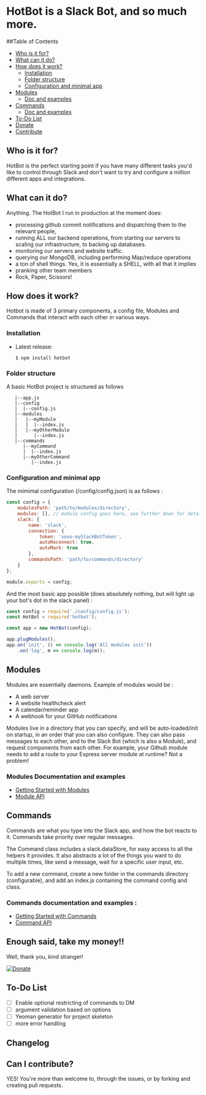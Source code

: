 # HotBot is a Slack Bot, and so much more.

##Table of Contents
* [Who is it for?](https://github.com/xShirase/hotbot/blob/master/README.md#who-is-it-for)
* [What can it do?](https://github.com/xShirase/hotbot/blob/master/README.md#what-can-it-do)
* [How does it work?](https://github.com/xShirase/hotbot/blob/master/README.md#how-does-it-work)
    * [Installation](https://github.com/xShirase/hotbot/blob/master/README.md#installation)
    * [Folder structure](https://github.com/xShirase/hotbot/blob/master/README.md#folder-structure)
    * [Configuration and minimal app](https://github.com/xShirase/hotbot/blob/master/README.md#configuration-and-minimal-app)
* [Modules](https://github.com/xShirase/hotbot/blob/master/README.md#modules)
    * [Doc and examples](https://github.com/xShirase/hotbot/blob/master/README.md#modules-documentation-and-examples)
* [Commands](https://github.com/xShirase/hotbot/blob/master/README.md#commands)
    * [Doc and examples](https://github.com/xShirase/hotbot/blob/master/README.md#commands-documentation-and-examples-)
* [To-Do List](https://github.com/xShirase/hotbot/blob/master/README.md#to-do-list)
* [Donate](https://github.com/xShirase/hotbot/blob/master/README.md#enough-said-take-my-money)
* [Contribute](https://github.com/xShirase/hotbot/blob/master/README.md#can-i-contribute)

## Who is it for?

HotBot is the perfect starting point if you have many different tasks you'd like to control through Slack and don't want to try and configure a million different apps and integrations.

## What can it do?
Anything. The HotBot I run in production at the moment does: 
- processing github commit notifications and dispatching them to the relevant people,
- running ALL our backend operations, from starting our servers to scaling our infrastructure, to backing up databases.
- monitoring our servers and website traffic.
- querying our MongoDB, including performing Map/reduce operations
- a ton of shell things. Yes, it is essentially a SHELL, with all that it implies
- pranking other team members
- Rock, Paper, Scissors!

## How does it work?

Hotbot is made of 3 primary components, a config file, Modules and Commands that interact with each other in various ways.

### Installation

  - Latest release:

        $ npm install hotbot

### Folder structure
A basic HotBot project is structured as follows 
```
   |--app.js
   |--config
   |  |--config.js
   |--modules
   |   |--myModule
   |   |  |--index.js
   |   |--myOtherModule
   |      |--index.js   
   |--commands
      |--myCommand
      |  |--index.js
      |--myOtherCommand
         |--index.js
```

### Configuration and minimal app 

The mimimal configuration (/config/config.json) is as follows :
```javascript
const config = {
	modulesPath: 'path/to/modules/directory',
	modules: [], // module config goes here, see further down for details
	slack: {
		name: 'slack',
		connection: {
			token: 'xoxo-mySlackBotToken',
			autoReconnect: true,
			autoMark: true
		},
		commandsPath: 'path/to/commands/directory'
	}
};

module.exports = config;
```

And the most basic app possible (does absolutely nothing, but will light up your bot's dot in the slack panel) :
```javascript
const config = require('./config/config.js');
const HotBot = require('hotbot');

const app = new HotBot(config);

app.plugModules();
app.on('init', () => console.log('All modules init'))
	.on('log', m => console.log(m));
```


## Modules

Modules are essentially daemons. Example of modules would be :
- A web server
- A website healthcheck alert
- A calendar/reminder app
- A webhook for your GitHub notifications

Modules live in a directory that you can specify, and will be auto-loaded/init on startup, in an order that you can also configure.
They can also pass messages to each other, and to the Slack Bot (which is also a Module), and request components from each other.
For example, your Github module needs to add a route to your Express server module at runtime? Not a problem! 

### Modules Documentation and examples

- [Getting Started with Modules](https://github.com/xShirase/hotbot/blob/master/docs/GettingStarted.md)
- [Module API](https://github.com/xShirase/hotbot/blob/master/docs/Modules.md)

## Commands
Commands are what you type into the Slack app, and how the bot reacts to it. Commands take priority over regular messages.

The Command class includes a slack.dataStore, for easy access to all the helpers it provides. It also abstracts a lot of the things you want to do multiple times, like send a message, wait for a specific user input, etc. 

To add a new command, create a new folder in the commands directory (configurable), and add an index.js containing the command config and class.

### Commands documentation and examples :

- [Getting Started with Commands](https://github.com/xShirase/hotbot/blob/master/docs/GettingStarted.md)
- [Command API](https://github.com/xShirase/hotbot/blob/master/docs/Commands.md) 

## Enough said, take my money!!
Well, thank you, kind stranger!

[![Donate](https://img.shields.io/badge/Donate-PayPal-green.svg)](https://www.paypal.com/cgi-bin/webscr?cmd=_s-xclick&hosted_button_id=X25NV92LUG8WG)

## To-Do List
- [ ] Enable optional restricting of commands to DM
- [ ] argument validation based on options
- [ ] Yeoman generator for project skeleton
- [ ] more error handling

## Changelog

## Can I contribute?
YES! You're more than welcome to, through the issues, or by forking and creating pull requests.



